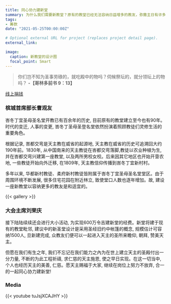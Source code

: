 ```yaml
---
title: 同心协力建新堂
summary: 为什么我们需要新教堂？原有的教堂已经无法容纳日益增多的教友，弥撒主日有许多的教友只能在教堂外参与。
tags:
- 筹款
date: "2021-05-25T00:00:00Z"

# Optional external URL for project (replaces project detail page).
external_link:

image:
  caption: 新教堂的设计图
  focal_point: Smart
---
```


> 你们岂不知为圣事劳碌的，就吃殿中的物吗？伺候祭坛的，就分领坛上的物吗？ **-【哥林多前书 9：13】**

[线上捐钱](../donation-form)

### 槟城首席部长曹观友
峇冬丁宜圣母圣名堂开教已有百余年的历史, 目前原有的教堂建立至今也有90年。时代的变迁, 人事的变更, 峇冬丁圣母圣登名堂依然扮演着照顾教徒们灵修生活的重要角色。

根据记录, 峇都交弯是天主教在威省的起源地, 天主教在威省的历史可追溯回大约190年前。1830年, 从中国南来的天主教徒在峇都交弯落脚,教徒以农业种植为生, 并在峇都交弯兴建第一座教堂, 以及两所男校女校。后来因其它地区也开始开垦农地, 一些教徒开始向外迁移, 在1809年, 天主教信仰传播到峇冬丁宜新村村。

多年以来, 华都新村教徒、柔府新村教徒皆附属于峇冬丁宜圣母圣名堂堂区。由于周围环境不断发展, 很多住宅花园在附近林立, 致使堂口人数也逐年增加。故, 建设一座新教堂以容纳更多的教友是和适宜的。

{{< gallery >}}

### 大会主席刘荣庆
接下陆陆续续还会进行大小活动, 为实现600万令吉建新堂的经费。新堂将建于现有的教堂毗邻, 建议中的新圣堂设计是采用圣经旧约中帐篷的概念, 规模估计可容纳1500人, 旦新建完成, 众教友们便可以一起进入天主的圣所来瞻仰, 朝拜, 赞美天主。

但愿在我们有生之年, 我们不忘记在我们能力之內为在世上建立天主的圣殿付出一分力量, 不断的为此工程祈禱, 求仁慈的天主施恩, 使之早日实现。在这一切当中, 个人也经历天主的美善, 仁慈。愿天主赐福于大家, 继续在岗位上努力不放弃, 合一的一起同心协力建新堂!

### Media
{{< youtube tuJsjXCAJHY >}}
